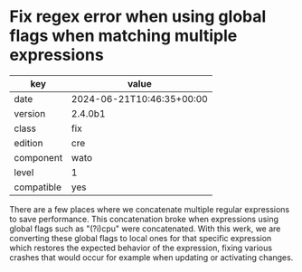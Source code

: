 [//]: # (werk v2)
# Fix regex error when using global flags when matching multiple expressions

key        | value
---------- | ---
date       | 2024-06-21T10:46:35+00:00
version    | 2.4.0b1
class      | fix
edition    | cre
component  | wato
level      | 1
compatible | yes

There are a few places where we concatenate multiple regular expressions
to save performance. This concatenation broke when expressions using
global flags such as "(?i)cpu" were concatenated. With this werk, we are
converting these global flags to local ones for that specific expression
which restores the expected behavior of the expression, fixing various
crashes that would occur for example when updating or activating
changes.
